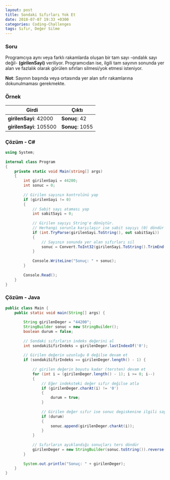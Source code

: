 ```yaml
---
layout: post
title: Sondaki Sıfırları Yok Et
date: 2018-07-07 19:33 +0300
categories: Coding-Challenges
tags: Sıfır, Değer Silme
---
```

### Soru
Programcıya aynı veya farklı rakamlarda oluşan bir tam sayı -ondalık sayı değil- **(girilenSayi)** veriliyor. Programcıdan ise, ilgili tam sayının sonunda yer alan ve fazlalık olarak görülen sıfırları silmesi/yok etmesi isteniyor.

**Not**: Sayının başında veya ortasında yer alan sıfır rakamlarına dokunulmaması gerekmekte.

### Örnek

| Girdi                   | Çıktı           |
|-------------------------|-----------------|
| **girilenSayi**: 42000  | **Sonuç**: 42   |
| **girilenSayi**: 105500 | **Sonuç**: 1055 |

### Çözüm - C#
```csharp
using System;
 
internal class Program
{
    private static void Main(string[] args)
    {
        int girilenSayi = 44200;
        int sonuc = 0;
 
        // Girilen sayının kontrolünü yap
        if (girilenSayi != 0)
        {
            // Sabit sayı ataması yap
            int sabitSayi = 0;
 
            // Girilen sayıyı String'e dönüştür.
            // Herhangi sorunla karşılaşır ise sabit sayıyı (0) döndür
            if (int.TryParse(girilenSayi.ToString(), out sabitSayi))
            {
                // Sayının sonunda yer alan sıfırları sil
                sonuc = Convert.ToInt32(girilenSayi.ToString().TrimEnd('0'));
            }
 
            Console.WriteLine("Sonuç: " + sonuc);
        }
 
        Console.Read();
    }
}
```

### Çözüm - Java
```java
public class Main {
    public static void main(String[] args) {
 
        String girilenDeger = "44200";
        StringBuilder sonuc = new StringBuilder();
        boolean durum = false;
 
        // Sondaki sıfırların indeks değerini al
        int sondakiSifirIndeks = girilenDeger.lastIndexOf('0');
 
        // Girilen değerin uzunluğu 0 değilse devam et
        if (sondakiSifirIndeks == girilenDeger.length() - 1) {
 
            // girilen değerin boyutu kadar (tersten) devam et
            for (int i = (girilenDeger.length() - 1); i >= 0; i--)
            {
                // Eğer indeksteki değer sıfır değilse atla
                if (girilenDeger.charAt(i) != '0')
                {
                    durum = true;
                }
 
                // Girilen değer sıfır ise sonuc degiskenine ilgili sayiyi ekle
                if (durum)
                {
                    sonuc.append(girilenDeger.charAt(i));
                }
            }
 
            // Sıfırların ayıklandığı sonuçları ters döndür
            girilenDeger = new StringBuilder(sonuc.toString()).reverse().toString();
        }
 
        System.out.println("Sonuç: " + girilenDeger);
    }
}
```